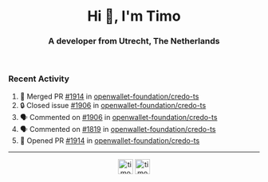 <h1 align="center">Hi 👋, I'm Timo</h1>
<h3 align="center">A developer from Utrecht, The Netherlands</h3>
<br/>
<!-- https://github.com/rahuldkjain/github-profile-readme-generator --!>

<!--  <p align="left"><img src="https://github-readme-stats.vercel.app/api?username=timoglastra&show_icons=true&count_private=true&" alt="timoglastra" /></p> --!>

<!--
Github language stats
<p align="left"><img src="https://github-readme-stats.vercel.app/api/top-langs/?username=timoglastra&layout=compact" alt="timoglastra" /><p>
-->

<!-- Codestats language stats -->
<!-- <p align="left"><img src="https://codestats-readme.vercel.app/api/top-langs/?username=timoglastra&layout=compact&language_count=12" alt="timoglastra" /><p>    --!>
  
<h3>Recent Activity</h3>

<!--START_SECTION:activity-->
1. 🎉 Merged PR [#1914](https://github.com/openwallet-foundation/credo-ts/pull/1914) in [openwallet-foundation/credo-ts](https://github.com/openwallet-foundation/credo-ts)
2. 🔒 Closed issue [#1906](https://github.com/openwallet-foundation/credo-ts/issues/1906) in [openwallet-foundation/credo-ts](https://github.com/openwallet-foundation/credo-ts)
3. 🗣 Commented on [#1906](https://github.com/openwallet-foundation/credo-ts/issues/1906#issuecomment-2182712380) in [openwallet-foundation/credo-ts](https://github.com/openwallet-foundation/credo-ts)
4. 🗣 Commented on [#1819](https://github.com/openwallet-foundation/credo-ts/pull/1819#issuecomment-2182710454) in [openwallet-foundation/credo-ts](https://github.com/openwallet-foundation/credo-ts)
5. 💪 Opened PR [#1914](https://github.com/openwallet-foundation/credo-ts/pull/1914) in [openwallet-foundation/credo-ts](https://github.com/openwallet-foundation/credo-ts)
<!--END_SECTION:activity-->

---

<p align="center">
<a href="https://twitter.com/timoglastra" target="blank"><img align="center" src="https://cdn.jsdelivr.net/npm/simple-icons@3.0.1/icons/twitter.svg" alt="timoglastra" height="30" width="30" /></a>
<a href="https://linkedin.com/in/timoglastra" target="blank"><img align="center" src="https://cdn.jsdelivr.net/npm/simple-icons@3.0.1/icons/linkedin.svg" alt="timoglastra" height="30" width="30" /></a>
</p>



